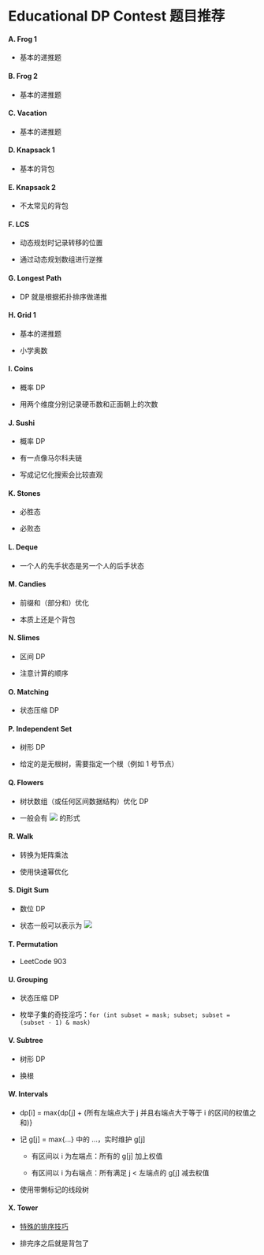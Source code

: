 # Educational DP Contest 题目推荐

#### A. Frog 1

- 基本的递推题

#### B. Frog 2

- 基本的递推题

#### C. Vacation

- 基本的递推题

#### D. Knapsack 1

- 基本的背包

#### E. Knapsack 2

- 不太常见的背包

#### F. LCS

- 动态规划时记录转移的位置

- 通过动态规划数组进行逆推

#### G. Longest Path

- DP 就是根据拓扑排序做递推

#### H. Grid 1

- 基本的递推题

- 小学奥数

#### I. Coins

- 概率 DP

- 用两个维度分别记录硬币数和正面朝上的次数

#### J. Sushi

- 概率 DP

- 有一点像马尔科夫链

- 写成记忆化搜索会比较直观

#### K. Stones

- 必胜态

- 必败态

#### L. Deque

- 一个人的先手状态是另一个人的后手状态

#### M. Candies

- 前缀和（部分和）优化

- 本质上还是个背包

#### N. Slimes

- 区间 DP

- 注意计算的顺序

#### O. Matching

- 状态压缩 DP

#### P. Independent Set

- 树形 DP

- 给定的是无根树，需要指定一个根（例如 1 号节点）

#### Q. Flowers

- 树状数组（或任何区间数据结构）优化 DP

- 一般会有 <img src="https://render.githubusercontent.com/render/math?math=f[i]=\max(f[l], f[l %2B 1], \cdots, f[r]) %2B a[i]"/> 的形式

#### R. Walk

- 转换为矩阵乘法

- 使用快速幂优化

#### S. Digit Sum

- 数位 DP

- 状态一般可以表示为 <img src="https://render.githubusercontent.com/render/math?math=\textit{dp}[i][\textit{stats}][\textit{is\_bound}]"/>

#### T. Permutation

- LeetCode 903

#### U. Grouping

- 状态压缩 DP

- 枚举子集的奇技淫巧：`for (int subset = mask; subset; subset = (subset - 1) & mask)`

#### V. Subtree

- 树形 DP

- 换根

#### W. Intervals

- dp[i] = max{dp[j] + (所有左端点大于 j 并且右端点大于等于 i 的区间的权值之和)}

- 记 g[j] = max{...} 中的 ...，实时维护 g[j]

    - 有区间以 i 为左端点：所有的 g[j] 加上权值

    - 有区间以 i 为右端点：所有满足 j < 左端点的 g[j] 减去权值

- 使用带懒标记的线段树

#### X. Tower

- [特殊的排序技巧](https://codeforces.com/blog/entry/63533)

- 排完序之后就是背包了